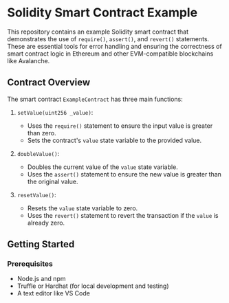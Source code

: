 # Solidity Smart Contract Example

This repository contains an example Solidity smart contract that demonstrates the use of `require()`, `assert()`, and `revert()` statements. These are essential tools for error handling and ensuring the correctness of smart contract logic in Ethereum and other EVM-compatible blockchains like Avalanche.

## Contract Overview

The smart contract `ExampleContract` has three main functions:

1. `setValue(uint256 _value)`:
   - Uses the `require()` statement to ensure the input value is greater than zero.
   - Sets the contract's `value` state variable to the provided value.

2. `doubleValue()`:
   - Doubles the current value of the `value` state variable.
   - Uses the `assert()` statement to ensure the new value is greater than the original value.

3. `resetValue()`:
   - Resets the `value` state variable to zero.
   - Uses the `revert()` statement to revert the transaction if the `value` is already zero.

## Getting Started

### Prerequisites

- Node.js and npm
- Truffle or Hardhat (for local development and testing)
- A text editor like VS Code
